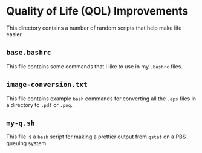 # Quality of Life (QOL) Improvements
This directory contains a number of random scripts that help make life easier.

## `base.bashrc`

This file contains some commands that I like to use in my `.bashrc` files.

## `image-conversion.txt`

This file contains example `bash` commands for converting all the `.eps` files
in a directory to `.pdf` or `.png`.

## `my-q.sh`

This file is a `bash` script for making a prettier output from `qstat` on a
PBS queuing system.
